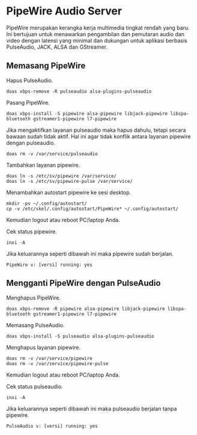 # PipeWire Audio Server

PipeWire merupakan kerangka kerja multimedia tingkat rendah yang baru. Ini bertujuan untuk menawarkan pengambilan dan pemutaran audio dan video dengan latensi yang minimal dan dukungan untuk aplikasi berbasis PulseAudio, JACK, ALSA dan GStreamer.

## Memasang PipeWire

Hapus PulseAudio.

```
doas xbps-remove -R pulseaudio alsa-plugins-pulseaudio
```

Pasang PipeWire.

```
doas xbps-install -S pipewire alsa-pipewire libjack-pipewire libspa-bluetooth gstreamer1-pipewire l7-pipewire
```

Jika mengaktifkan layanan pulseaudio maka hapus dahulu, tetapi secara bawaan sudah tidak aktif. Hal ini agar tidak konflik antara layanan pipewire dengan pulseaudio.
```
doas rm -v /var/service/pulseaudio
```

Tambahkan layanan pipewire.
```
doas ln -s /etc/sv/pipewire /var/service/
doas ln -s /etc/sv/pipewire-pulse /var/service/
```

Menambahkan autostart pipewire ke sesi desktop.

```
mkdir -pv ~/.config/autostart/
cp -v /etc/skel/.config/autostart/PipeWire* ~/.config/autostart/
```

Kemudian logout atau reboot PC/laptop Anda.

Cek status pipewire.

```
inxi -A
```

Jika keluarannya seperti dibawah ini maka pipewire sudah berjalan.

`PipeWire v: [versi] running: yes`

## Mengganti PipeWire dengan PulseAudio

Menghapus PipeWire.
```
doas xbps-remove -R pipewire alsa-pipewire libjack-pipewire libspa-bluetooth gstreamer1-pipewire l7-pipewire
```

Memasang PulseAudio.

```
doas xbps-install -S pulseaudio alsa-plugins-pulseaudio
```

Menghapus layanan pipewire.
```
doas rm -v /var/service/pipewire
doas rm -v /var/service/pipewire-pulse
```

Kemudian logout atau reboot PC/laptop Anda.

Cek status pulseaudio.

```
inxi -A
```

Jika keluarannya seperti dibawah ini maka pulseaudio berjalan tanpa pipewire.

`PulseAudio v: [versi] running: yes`
